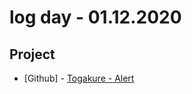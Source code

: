 # log day - 01.12.2020

## Project

- \[Github\] - [Togakure - Alert](https://github.com/org-togakure)
